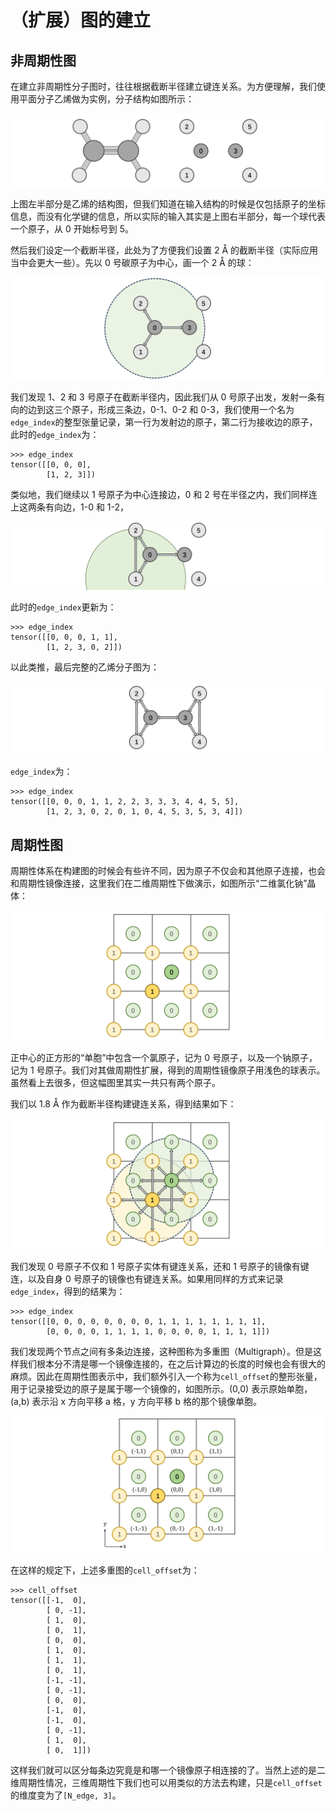 # （扩展）图的建立
## 非周期性图
在建立非周期性分子图时，往往根据截断半径建立键连关系。为方便理解，我们使用平面分子乙烯做为实例，分子结构如图所示：

![Ethylene](../figures/Ethylene.png)


上图左半部分是乙烯的结构图，但我们知道在输入结构的时候是仅包括原子的坐标信息，而没有化学键的信息，所以实际的输入其实是上图右半部分，每一个球代表一个原子，从 0 开始标号到 5。

然后我们设定一个截断半径，此处为了方便我们设置 2 Å 的截断半径（实际应用当中会更大一些）。先以 0 号碳原子为中心，画一个 2 Å 的球：

![Graph0](../figures/Graph0.png)

我们发现 1、2 和 3 号原子在截断半径内，因此我们从 0 号原子出发，发射一条有向的边到这三个原子，形成三条边，0-1、0-2 和 0-3，我们使用一个名为`edge_index`的整型张量记录，第一行为发射边的原子，第二行为接收边的原子，此时的`edge_index`为：

```shell
>>> edge_index
tensor([[0, 0, 0],
        [1, 2, 3]])
```

类似地，我们继续以 1 号原子为中心连接边，0 和 2 号在半径之内，我们同样连上这两条有向边，1-0 和 1-2，

![Graph1](../figures/Graph1.png)

此时的`edge_index`更新为：

```shell
>>> edge_index
tensor([[0, 0, 0, 1, 1],
        [1, 2, 3, 0, 2]])
```

以此类推，最后完整的乙烯分子图为：

![GraphT](../figures/GraphT.png)

`edge_index`为：

```shell
>>> edge_index
tensor([[0, 0, 0, 1, 1, 2, 2, 3, 3, 3, 4, 4, 5, 5],
        [1, 2, 3, 0, 2, 0, 1, 0, 4, 5, 3, 5, 3, 4]])
```

## 周期性图
周期性体系在构建图的时候会有些许不同，因为原子不仅会和其他原子连接，也会和周期性镜像连接，这里我们在二维周期性下做演示，如图所示“二维氯化钠”晶体：

![PBC](../figures/PBC.png)

正中心的正方形的“单胞”中包含一个氯原子，记为 0 号原子，以及一个钠原子，记为 1 号原子。我们对其做周期性扩展，得到的周期性镜像原子用浅色的球表示。虽然看上去很多，但这幅图里其实一共只有两个原子。

我们以 1.8 Å 作为截断半径构建键连关系，得到结果如下：

![PBCGraph](../figures/PBCGraph.png)

我们发现 0 号原子不仅和 1 号原子实体有键连关系，还和 1 号原子的镜像有键连，以及自身 0 号原子的镜像也有键连关系。如果用同样的方式来记录`edge_index`，得到的结果为：

```shell
>>> edge_index
tensor([[0, 0, 0, 0, 0, 0, 0, 0, 1, 1, 1, 1, 1, 1, 1, 1],
        [0, 0, 0, 0, 1, 1, 1, 1, 0, 0, 0, 0, 1, 1, 1, 1]])
```

我们发现两个节点之间有多条边连接，这种图称为多重图（Multigraph）。但是这样我们根本分不清是哪一个镜像连接的，在之后计算边的长度的时候也会有很大的麻烦。因此在周期性图表示中，我们额外引入一个称为`cell_offset`的整形张量，用于记录接受边的原子是属于哪一个镜像的，如图所示。(0,0) 表示原始单胞，(a,b) 表示沿 x 方向平移 a 格，y 方向平移 b 格的那个镜像单胞。

![Offset](../figures/Offset.png)

在这样的规定下，上述多重图的`cell_offset`为：

```shell
>>> cell_offset
tensor([[-1,  0],
        [ 0, -1],
        [ 1,  0],
        [ 0,  1],
        [ 0,  0],
        [ 1,  0],
        [ 1,  1],
        [ 0,  1],
        [-1, -1],
        [ 0, -1],
        [ 0,  0],
        [-1,  0],
        [-1,  0],
        [ 0, -1],
        [ 1,  0],
        [ 0,  1]])
```

这样我们就可以区分每条边究竟是和哪一个镜像原子相连接的了。当然上述的是二维周期性情况，三维周期性下我们也可以用类似的方法去构建，只是`cell_offset`的维度变为了`[N_edge, 3]`。